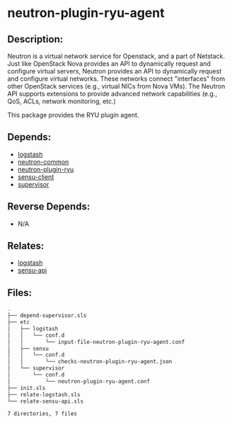 # neutron-plugin-ryu-agent

## Description:

Neutron is a virtual network service for Openstack, and a part of Netstack. Just like OpenStack Nova provides an API to dynamically request and configure virtual servers, Neutron provides an API to dynamically request and configure virtual networks. These networks connect "interfaces" from other OpenStack services (e.g., virtual NICs from Nova VMs). The Neutron API supports extensions to provide advanced network capabilities (e.g., QoS, ACLs, network monitoring, etc.)

This package provides the RYU plugin agent.

## Depends:

  -  [logstash](salt/logstash)
  -  [neutron-common](salt/neutron-common)
  -  [neutron-plugin-ryu](salt/neutron-plugin-ryu)
  -  [sensu-client](salt/sensu-client)
  -  [supervisor](salt/supervisor)

## Reverse Depends:

  -  N/A

## Relates:

  -  [logstash](salt/logstash)
  -  [sensu-api](salt/sensu-api)

## Files:

```bash
.
├── depend-supervisor.sls
├── etc
│   ├── logstash
│   │   └── conf.d
│   │       └── input-file-neutron-plugin-ryu-agent.conf
│   ├── sensu
│   │   └── conf.d
│   │       └── checks-neutron-plugin-ryu-agent.json
│   └── supervisor
│       └── conf.d
│           └── neutron-plugin-ryu-agent.conf
├── init.sls
├── relate-logstash.sls
└── relate-sensu-api.sls

7 directories, 7 files
```
